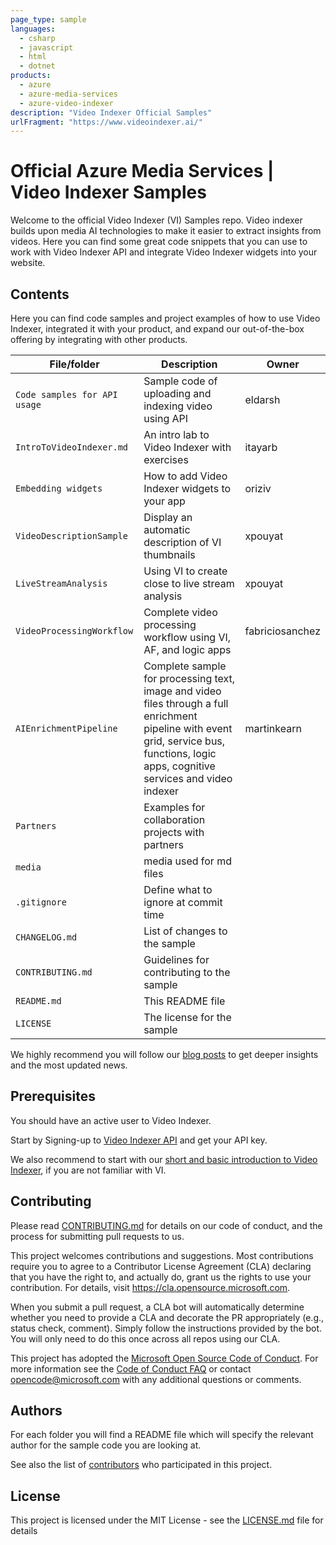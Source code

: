 ```yaml
---
page_type: sample
languages:
  - csharp
  - javascript
  - html
  - dotnet
products:
  - azure
  - azure-media-services
  - azure-video-indexer
description: "Video Indexer Official Samples"
urlFragment: "https://www.videoindexer.ai/"
---
```


# Official Azure Media Services | Video Indexer Samples

<!-- 
Guidelines on README format: https://review.docs.microsoft.com/help/onboard/admin/samples/concepts/readme-template?branch=master

Guidance on onboarding samples to docs.microsoft.com/samples: https://review.docs.microsoft.com/help/onboard/admin/samples/process/onboarding?branch=master

Taxonomies for products and languages: https://review.docs.microsoft.com/new-hope/information-architecture/metadata/taxonomies?branch=master
-->

Welcome to the official Video Indexer (VI) Samples repo. Video indexer builds upon media AI technologies to make it easier to extract insights from videos. Here you can find some great code snippets that you can use to work with Video Indexer API and integrate Video Indexer widgets into your website.

## Contents

Here you can find code samples and project examples of how to use Video Indexer, integrated it with your product, and expand our out-of-the-box offering by integrating with other products.

| File/folder                  | Description                                                  | Owner           |
| ---------------------------- | ------------------------------------------------------------ | --------------- |
| `Code samples for API usage` | Sample code of uploading and indexing video using API        | eldarsh         |
| `IntroToVideoIndexer.md`     | An intro lab to Video Indexer with exercises                 | itayarb         |
| `Embedding widgets`          | How to add Video Indexer widgets to your app                 | oriziv          |
| `VideoDescriptionSample`     | Display an automatic description of VI thumbnails            | xpouyat         |
| `LiveStreamAnalysis`         | Using VI to create close to live stream analysis             | xpouyat         |
| `VideoProcessingWorkflow`    | Complete video processing workflow using VI, AF, and logic apps | fabriciosanchez |
| `AIEnrichmentPipeline`       | Complete sample for processing text, image and video files through a full enrichment pipeline with event grid, service bus, functions, logic apps, cognitive services and video indexer | martinkearn     |
| `Partners`                   | Examples for collaboration projects with partners            |                 |
| `media`                      | media used for md files                                      |                 |
| `.gitignore`                 | Define what to ignore at commit time                         |                 |
| `CHANGELOG.md`               | List of changes to the sample                                |                 |
| `CONTRIBUTING.md`            | Guidelines for contributing to the sample                    |                 |
| `README.md`                  | This README file                                             |                 |
| `LICENSE`                    | The license for the sample                                   |                 |

We highly recommend you will follow our [blog posts](https://azure.microsoft.com/en-us/blog/tag/video-indexer/) to get deeper insights and the most updated news.

## Prerequisites
You should have an active user to Video Indexer.

Start by Signing-up to [Video Indexer API](https://api-portal.videoindexer.ai/) and get your API key.

We also recommend to start with our [short and basic introduction to Video Indexer](https://github.com/itayar/test/blob/master/labTest.md), if you are not familiar with VI.
<!--
Outline the required components and tools that a user might need to have on their machine in order to run the sample. This can be anything from frameworks, SDKs, OS versions or IDE releases. 
-->

## Contributing
Please read [CONTRIBUTING.md](CONTRIBUTING.md) for details on our code of conduct, and the process for submitting pull requests to us.

This project welcomes contributions and suggestions.  Most contributions require you to agree to a
Contributor License Agreement (CLA) declaring that you have the right to, and actually do, grant us
the rights to use your contribution. For details, visit https://cla.opensource.microsoft.com.

When you submit a pull request, a CLA bot will automatically determine whether you need to provide
a CLA and decorate the PR appropriately (e.g., status check, comment). Simply follow the instructions
provided by the bot. You will only need to do this once across all repos using our CLA.

This project has adopted the [Microsoft Open Source Code of Conduct](https://opensource.microsoft.com/codeofconduct/).
For more information see the [Code of Conduct FAQ](https://opensource.microsoft.com/codeofconduct/faq/) or
contact [opencode@microsoft.com](mailto:opencode@microsoft.com) with any additional questions or comments.

## Authors
For each folder you will find a README file which will specify the relevant author for the sample code you are looking at.

See also the list of [contributors](https://github.com/itayar/VI-samples-local/graphs/contributors) who participated in this project.

## License
This project is licensed under the MIT License - see the [LICENSE.md](LICENSE.md) file for details